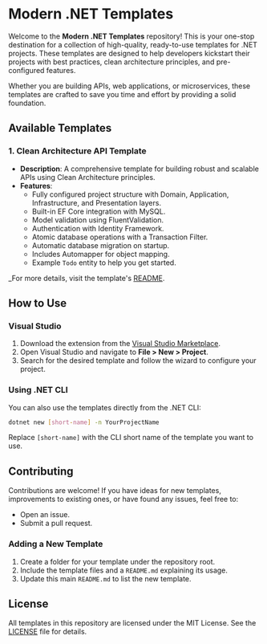 # Modern .NET Templates

Welcome to the **Modern .NET Templates** repository! This is your one-stop destination for a collection of high-quality, ready-to-use templates for .NET projects. These templates are designed to help developers kickstart their projects with best practices, clean architecture principles, and pre-configured features.

Whether you are building APIs, web applications, or microservices, these templates are crafted to save you time and effort by providing a solid foundation.

## Available Templates

### 1. Clean Architecture API Template
- **Description**: A comprehensive template for building robust and scalable APIs using Clean Architecture principles.
- **Features**:
  - Fully configured project structure with Domain, Application, Infrastructure, and Presentation layers.
  - Built-in EF Core integration with MySQL.
  - Model validation using FluentValidation.
  - Authentication with Identity Framework.
  - Atomic database operations with a Transaction Filter.
  - Automatic database migration on startup.
  - Includes Automapper for object mapping.
  - Example `Todo` entity to help you get started.

_For more details, visit the template's [README](./CleanArchitectureTemplate/README.md).

## How to Use

### Visual Studio
1. Download the extension from the [Visual Studio Marketplace](https://marketplace.visualstudio.com).
2. Open Visual Studio and navigate to **File > New > Project**.
3. Search for the desired template and follow the wizard to configure your project.

### Using .NET CLI
You can also use the templates directly from the .NET CLI:

```bash
dotnet new [short-name] -n YourProjectName
```

Replace `[short-name]` with the CLI short name of the template you want to use.

## Contributing
Contributions are welcome! If you have ideas for new templates, improvements to existing ones, or have found any issues, feel free to:
- Open an issue.
- Submit a pull request.

### Adding a New Template
1. Create a folder for your template under the repository root.
2. Include the template files and a `README.md` explaining its usage.
3. Update this main `README.md` to list the new template.

## License
All templates in this repository are licensed under the MIT License. See the [LICENSE](./LICENSE) file for details.

